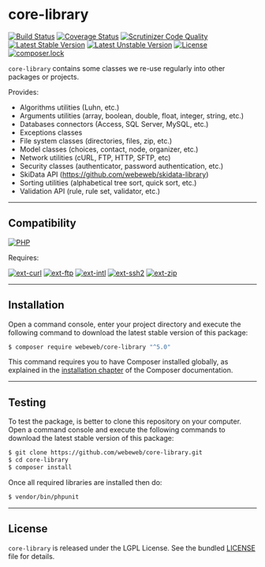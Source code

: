 core-library
============

[![Build Status](https://img.shields.io/travis/webeweb/core-library/master.svg?style=flat-square)](https://travis-ci.org/webeweb/core-library)
[![Coverage Status](https://img.shields.io/coveralls/webeweb/core-library/master.svg?style=flat-square)](https://coveralls.io/github/webeweb/core-library?branch=master)
[![Scrutinizer Code Quality](https://img.shields.io/scrutinizer/quality/g/webeweb/core-library/master.svg?style=flat-square)](https://scrutinizer-ci.com/g/webeweb/core-library/?branch=master)
[![Latest Stable Version](https://img.shields.io/packagist/v/webeweb/core-library.svg?style=flat-square)](https://packagist.org/packages/webeweb/core-library)
[![Latest Unstable Version](https://img.shields.io/packagist/vpre/webeweb/core-library.svg?style=flat-square)](https://packagist.org/packages/webeweb/core-library)
[![License](https://img.shields.io/packagist/l/webeweb/core-library.svg?style=flat-square)](https://packagist.org/packages/webeweb/core-library)
[![composer.lock](https://img.shields.io/badge/.lock-uncommited-important.svg?style=flat-square)](https://packagist.org/packages/webeweb/core-library)

`core-library` contains some classes we re-use regularly into other packages or
projects.

Provides:

- Algorithms utilities (Luhn, etc.)
- Arguments utilities (array, boolean, double, float, integer, string, etc.)
- Databases connectors (Access, SQL Server, MySQL, etc.)
- Exceptions classes
- File system classes (directories, files, zip, etc.)
- Model classes (choices, contact, node, organizer, etc.)
- Network utilities (cURL, FTP, HTTP, SFTP, etc)
- Security classes (authenticator, password authentication, etc.)
- SkiData API (https://github.com/webeweb/skidata-library)
- Sorting utilities (alphabetical tree sort, quick sort, etc.)
- Validation API (rule, rule set, validator, etc.)

---

## Compatibility

[![PHP](https://img.shields.io/packagist/php-v/webeweb/core-library.svg?style=flat-square)](http://php.net)

Requires:

[![ext-curl](https://img.shields.io/badge/PHP-ext--curl-blue.svg?style=flat-square)](http://php.net/manual/en/book.curl.php)
[![ext-ftp](https://img.shields.io/badge/PHP-ext--ftp-blue.svg?style=flat-square)](http://php.net/manual/en/book.ftp.php)
[![ext-intl](https://img.shields.io/badge/PHP-ext--intl-blue.svg?style=flat-square)](http://php.net/manual/en/book.intl.php)
[![ext-ssh2](https://img.shields.io/badge/PHP-ext--ssh2-blue.svg?style=flat-square)](http://php.net/manual/en/book.ssh2.php)
[![ext-zip](https://img.shields.io/badge/PHP-ext--zip-blue.svg?style=flat-square)](http://php.net/manual/en/book.zip.php)

---

## Installation

Open a command console, enter your project directory and execute the following
command to download the latest stable version of this package:

```bash
$ composer require webeweb/core-library "^5.0"
```

This command requires you to have Composer installed globally, as explained in
the [installation chapter](https://getcomposer.org/doc/00-intro.md) of the
Composer documentation.

---

## Testing

To test the package, is better to clone this repository on your computer.
Open a command console and execute the following commands to download the latest
stable version of this package:

```bash
$ git clone https://github.com/webeweb/core-library.git
$ cd core-library
$ composer install
```

Once all required libraries are installed then do:

```bash
$ vendor/bin/phpunit
```

---

## License

`core-library` is released under the LGPL License. See the bundled [LICENSE](LICENSE)
file for details.
